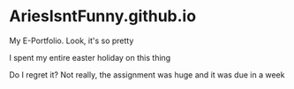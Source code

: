 # AriesIsntFunny.github.io
My E-Portfolio. Look, it's so pretty

I spent my entire easter holiday on this thing

Do I regret it? Not really, the assignment was
huge and it was due in a week